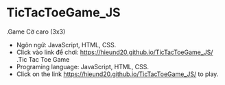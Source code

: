 # TicTacToeGame_JS
.Game Cờ caro (3x3)
  - Ngôn ngữ: JavaScript, HTML, CSS.
  - Click vào link để chơi: https://hieund20.github.io/TicTacToeGame_JS/ 
.Tic Tac Toe Game
  - Programing language: JavaScript, HTML, CSS.
  - Click on the link https://hieund20.github.io/TicTacToeGame_JS/ to play. 
